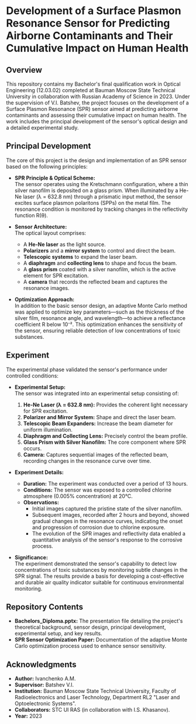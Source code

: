 # Development of a Surface Plasmon Resonance Sensor for Predicting Airborne Contaminants and Their Cumulative Impact on Human Health

## Overview
This repository contains my Bachelor's final qualification work in Optical Engineering (12.03.02) completed at Bauman Moscow State Technical University in collaboration with Russian Academy of Science in 2023. Under the supervision of V.I. Batshev, the project focuses on the development of a Surface Plasmon Resonance (SPR) sensor aimed at predicting airborne contaminants and assessing their cumulative impact on human health. The work includes the principal development of the sensor's optical design and a detailed experimental study.

## Principal Development
The core of this project is the design and implementation of an SPR sensor based on the following principles:

- **SPR Principle & Optical Scheme:**  
  The sensor operates using the Kretschmann configuration, where a thin silver nanofilm is deposited on a glass prism. When illuminated by a He-Ne laser (λ = 632.8 nm) through a prismatic input method, the sensor excites surface plasmon polaritons (SPPs) on the metal film. The resonance condition is monitored by tracking changes in the reflectivity function R(θ).

- **Sensor Architecture:**  
  The optical layout comprises:
  - A **He-Ne laser** as the light source.
  - **Polarizers** and a **mirror system** to control and direct the beam.
  - **Telescopic systems** to expand the laser beam.
  - A **diaphragm** and **collecting lens** to shape and focus the beam.
  - A **glass prism** coated with a silver nanofilm, which is the active element for SPR excitation.
  - A **camera** that records the reflected beam and captures the resonance images.

- **Optimization Approach:**  
  In addition to the basic sensor design, an adaptive Monte Carlo method was applied to optimize key parameters—such as the thickness of the silver film, resonance angle, and wavelength—to achieve a reflectance coefficient R below 10⁻². This optimization enhances the sensitivity of the sensor, ensuring reliable detection of low concentrations of toxic substances.

## Experiment
The experimental phase validated the sensor's performance under controlled conditions:

- **Experimental Setup:**  
  The sensor was integrated into an experimental setup consisting of:
  1. **He-Ne Laser (λ = 632.8 nm):** Provides the coherent light necessary for SPR excitation.
  2. **Polarizer and Mirror System:** Shape and direct the laser beam.
  3. **Telescopic Beam Expanders:** Increase the beam diameter for uniform illumination.
  4. **Diaphragm and Collecting Lens:** Precisely control the beam profile.
  5. **Glass Prism with Silver Nanofilm:** The core component where SPR occurs.
  6. **Camera:** Captures sequential images of the reflected beam, recording changes in the resonance curve over time.

- **Experiment Details:**  
  - **Duration:** The experiment was conducted over a period of 13 hours.
  - **Conditions:** The sensor was exposed to a controlled chlorine atmosphere (0.005% concentration) at 20°C.
  - **Observations:**  
    - Initial images captured the pristine state of the silver nanofilm.
    - Subsequent images, recorded after 2 hours and beyond, showed gradual changes in the resonance curves, indicating the onset and progression of corrosion due to chlorine exposure.
    - The evolution of the SPR images and reflectivity data enabled a quantitative analysis of the sensor's response to the corrosive process.
    
- **Significance:**  
  The experiment demonstrated the sensor's capability to detect low concentrations of toxic substances by monitoring subtle changes in the SPR signal. The results provide a basis for developing a cost-effective and durable air quality indicator suitable for continuous environmental monitoring.

## Repository Contents
- **Bachelors_Diploma.pptx:** The presentation file detailing the project's theoretical background, sensor design, principal development, experimental setup, and key results.
- **SPR Sensor Optimization Paper:** Documentation of the adaptive Monte Carlo optimization process used to enhance sensor sensitivity.

## Acknowledgments
- **Author:** Ivanchenko A.M.  
- **Supervisor:** Batshev V.I.  
- **Institution:** Bauman Moscow State Technical University, Faculty of Radioelectronics and Laser Technology, Department RL2 "Laser and Optoelectronic Systems".  
- **Collaborators:** STC UI RAS (in collaboration with I.S. Khasanov).  
- **Year:** 2023
